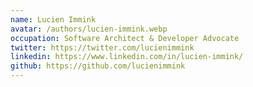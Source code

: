 ```yaml
---
name: Lucien Immink
avatar: /authors/lucien-immink.webp
occupation: Software Architect & Developer Advocate
twitter: https://twitter.com/lucienimmink
linkedin: https://www.linkedin.com/in/lucien-immink/
github: https://github.com/lucienimmink
---
```

